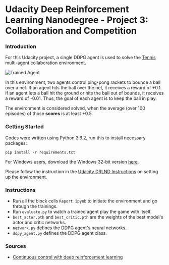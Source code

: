 [//]: # (Image References)

[image1]: https://user-images.githubusercontent.com/10624937/42135623-e770e354-7d12-11e8-998d-29fc74429ca2.gif "Trained Agent"


# Udacity Deep Reinforcement Learning Nanodegree - Project 3: Collaboration and Competition

### Introduction

For this Udacity project, a single DDPG agent is used to solve the [Tennis](https://github.com/Unity-Technologies/ml-agents/blob/master/docs/Learning-Environment-Examples.md#tennis) multi-agent collaboration environment.

![Trained Agent][image1]

In this environment, two agents control ping-pong rackets to bounce a ball over a net. If an agent hits the ball over the net, it receives a reward of +0.1.  If an agent lets a ball hit the ground or hits the ball out of bounds, it receives a reward of -0.01.  Thus, the goal of each agent is to keep the ball in play.

The environment is considered solved, when the average (over 100 episodes) of those **scores** is at least +0.5.

### Getting Started

Codes were written using Python 3.6.2, run this to install necessary packages:

`pip install -r requirements.txt`

For Windows users, download the Windows 32-bit version [here](https://s3-us-west-1.amazonaws.com/udacity-drlnd/P3/Tennis/Tennis_Windows_x86.zip).

Please follow the instruction in the [Udacity DRLND Instructions](https://github.com/udacity/deep-reinforcement-learning#dependencies) on setting up the environment.

### Instructions

- Run all the block cells `Report.ipynb` to initiate the environment and go through the trainings.
- Run `evaluate.py` to watch a trained agent play the game with itself.
- `best_actor.pth` and `best_critic.pth` are the weights of the best model's actor and critic networks.
- `network.py` defines the DDPG agent's neural networks.
- `ddpy_agent.py` defines the DDPG agent class.

### Sources
- [Continuous control with deep reinforcement learning](https://arxiv.org/pdf/1509.02971.pdf)
